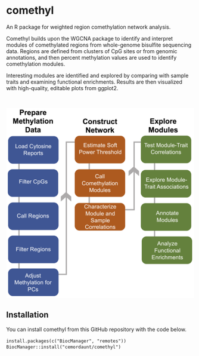 # comethyl
An R package for weighted region comethylation network analysis.

Comethyl builds upon the WGCNA package to identify and interpret modules of 
comethylated regions from whole-genome bisulfite sequencing data. Regions are 
defined from clusters of CpG sites or from genomic annotations, and then percent
methylation values are used to identify comethylation modules. 

Interesting modules are identified and explored by comparing with sample traits and 
examining functional enrichments. Results are then visualized with high-quality,
editable plots from ggplot2.

<br>
<p align="center">
        <img src="https://github.com/cemordaunt/comethyl/blob/master/Images/comethyl.png" width="600">
</p>

## Installation
You can install comethyl from this GitHub repository with the code below.

```
install.packages(c("BiocManager", "remotes"))
BiocManager::install("cemordaunt/comethyl")
```

